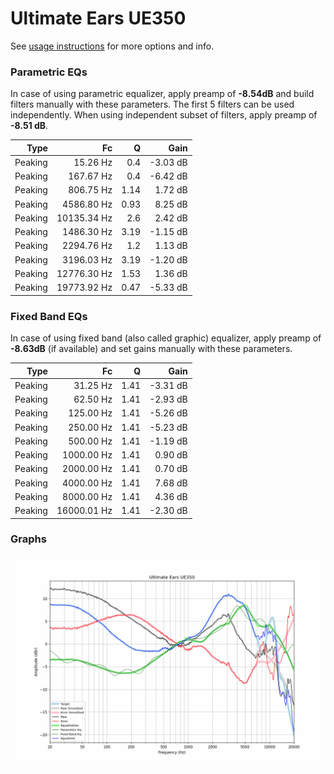 # Ultimate Ears UE350
See [usage instructions](https://github.com/jaakkopasanen/AutoEq#usage) for more options and info.

### Parametric EQs
In case of using parametric equalizer, apply preamp of **-8.54dB** and build filters manually
with these parameters. The first 5 filters can be used independently.
When using independent subset of filters, apply preamp of **-8.51 dB**.

| Type    | Fc          |    Q | Gain     |
|--------:|------------:|-----:|---------:|
| Peaking | 15.26 Hz    | 0.4  | -3.03 dB |
| Peaking | 167.67 Hz   | 0.4  | -6.42 dB |
| Peaking | 806.75 Hz   | 1.14 | 1.72 dB  |
| Peaking | 4586.80 Hz  | 0.93 | 8.25 dB  |
| Peaking | 10135.34 Hz | 2.6  | 2.42 dB  |
| Peaking | 1486.30 Hz  | 3.19 | -1.15 dB |
| Peaking | 2294.76 Hz  | 1.2  | 1.13 dB  |
| Peaking | 3196.03 Hz  | 3.19 | -1.20 dB |
| Peaking | 12776.30 Hz | 1.53 | 1.36 dB  |
| Peaking | 19773.92 Hz | 0.47 | -5.33 dB |

### Fixed Band EQs
In case of using fixed band (also called graphic) equalizer, apply preamp of **-8.63dB**
(if available) and set gains manually with these parameters.

| Type    | Fc          |    Q | Gain     |
|--------:|------------:|-----:|---------:|
| Peaking | 31.25 Hz    | 1.41 | -3.31 dB |
| Peaking | 62.50 Hz    | 1.41 | -2.93 dB |
| Peaking | 125.00 Hz   | 1.41 | -5.26 dB |
| Peaking | 250.00 Hz   | 1.41 | -5.23 dB |
| Peaking | 500.00 Hz   | 1.41 | -1.19 dB |
| Peaking | 1000.00 Hz  | 1.41 | 0.90 dB  |
| Peaking | 2000.00 Hz  | 1.41 | 0.70 dB  |
| Peaking | 4000.00 Hz  | 1.41 | 7.68 dB  |
| Peaking | 8000.00 Hz  | 1.41 | 4.36 dB  |
| Peaking | 16000.01 Hz | 1.41 | -2.30 dB |

### Graphs
![](./Ultimate%20Ears%20UE350.png)